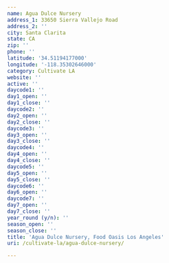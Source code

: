 ```yaml
---
name: Agua Dulce Nursery
address_1: 33650 Sierra Vallejo Road
address_2: ''
city: Santa Clarita
state: CA
zip: ''
phone: ''
latitude: '34.51194177000'
longitude: '-118.35302646000'
category: Cultivate LA
website: ''
active: ''
daycode1: ''
day1_open: ''
day1_close: ''
daycode2: ''
day2_open: ''
day2_close: ''
daycode3: ''
day3_open: ''
day3_close: ''
daycode4: ''
day4_open: ''
day4_close: ''
daycode5: ''
day5_open: ''
day5_close: ''
daycode6: ''
day6_open: ''
daycode7: ''
day7_open: ''
day7_close: ''
year_round (y/n): ''
season_open: ''
season_close: ''
title: 'Agua Dulce Nursery, Food Oasis Los Angeles'
uri: /cultivate-la/agua-dulce-nursery/

---
```


